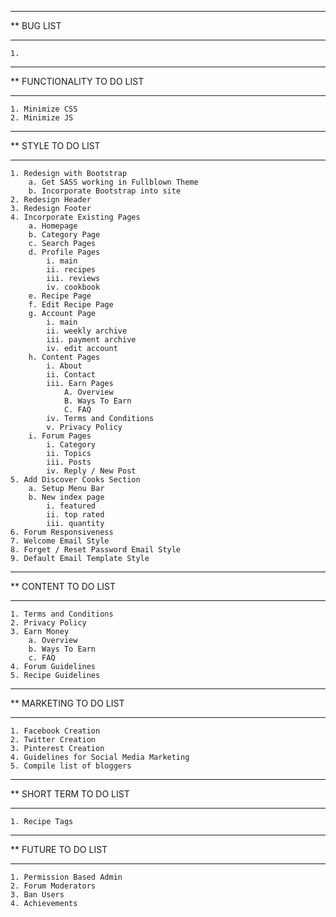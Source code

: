 ****************************************************************************************
**  BUG LIST
****************************************************************************************

    1.

****************************************************************************************
**  FUNCTIONALITY TO DO LIST
****************************************************************************************

    1. Minimize CSS
    2. Minimize JS

****************************************************************************************
**  STYLE TO DO LIST
****************************************************************************************

    1. Redesign with Bootstrap
        a. Get SASS working in Fullblown Theme
        b. Incorporate Bootstrap into site
    2. Redesign Header
    3. Redesign Footer
    4. Incorporate Existing Pages
        a. Homepage
        b. Category Page
        c. Search Pages
        d. Profile Pages
            i. main
            ii. recipes
            iii. reviews
            iv. cookbook
        e. Recipe Page
        f. Edit Recipe Page
        g. Account Page
            i. main
            ii. weekly archive
            iii. payment archive
            iv. edit account
        h. Content Pages
            i. About
            ii. Contact
            iii. Earn Pages
                A. Overview
                B. Ways To Earn
                C. FAQ
            iv. Terms and Conditions
            v. Privacy Policy
        i. Forum Pages
            i. Category
            ii. Topics
            iii. Posts
            iv. Reply / New Post
    5. Add Discover Cooks Section
        a. Setup Menu Bar
        b. New index page
            i. featured
            ii. top rated
            iii. quantity
    6. Forum Responsiveness
    7. Welcome Email Style
    8. Forget / Reset Password Email Style
    9. Default Email Template Style

****************************************************************************************
**  CONTENT TO DO LIST
****************************************************************************************

    1. Terms and Conditions
    2. Privacy Policy
    3. Earn Money
        a. Overview
        b. Ways To Earn
        c. FAQ
    4. Forum Guidelines
    5. Recipe Guidelines

****************************************************************************************
**  MARKETING TO DO LIST
****************************************************************************************

    1. Facebook Creation
    2. Twitter Creation
    3. Pinterest Creation
    4. Guidelines for Social Media Marketing
    5. Compile list of bloggers

****************************************************************************************
**  SHORT TERM TO DO LIST
****************************************************************************************

    1. Recipe Tags


****************************************************************************************
**  FUTURE TO DO LIST
****************************************************************************************

    1. Permission Based Admin
    2. Forum Moderators
    3. Ban Users
    4. Achievements